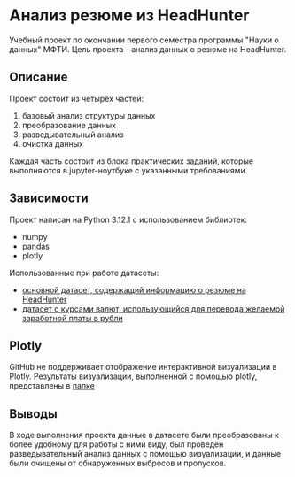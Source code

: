 # Анализ резюме из HeadHunter
Учебный проект по окончании первого семестра программы "Науки о данных" МФТИ.
Цель проекта - анализ данных о резюме на HeadHunter.

## Описание
Проект состоит из четырёх частей:
1) базовый анализ структуры данных
2) преобразование данных
3) разведывательный анализ
4) очистка данных

Каждая часть состоит из блока практических заданий, которые выполняются в jupyter-ноутбуке с указанными требованиями.

## Зависимости
Проект написан на Python 3.12.1 с использованием библиотек:
* numpy
* pandas
* plotly

Использованные при работе датасеты:
* [основной датасет, содержащий информацию о резюме на HeadHunter](https://drive.google.com/file/d/1X-6UV3qiK3-E7s-VoiXmLx6ZRmwsMCch/view?usp=sharing)
* [датасет с курсами валют, использующийся для перевода желаемой заработной платы в рубли](https://drive.google.com/file/d/1nGzDKoEg3kK3hfYXuOLG3UY1urFrDC5z/view?usp=sharing)

## Plotly
GitHub не поддерживает отображение интерактивной визуализации в Plotly. Результаты визуализации, выполненной с помощью plotly, представлены в [папке](plotly)

## Выводы
В ходе выполнения проекта данные в датасете были преобразованы к более удобному для работы с ними виду, был проведён разведывательный анализ данных с помощью визуализации, и данные были очищены от обнаруженных выбросов и пропусков.